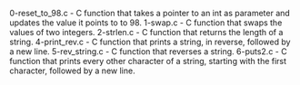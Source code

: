 0-reset_to_98.c - C function that takes a pointer to an int as parameter and updates the value it points to to 98.
1-swap.c - C function that swaps the values of two integers.
2-strlen.c - C function that returns the length of a string.
4-print_rev.c - C function that prints a string, in reverse, followed by a new line.
5-rev_string.c - C function that reverses a string.
6-puts2.c - C function that prints every other character of a string, starting with the first character, followed by a new line.

